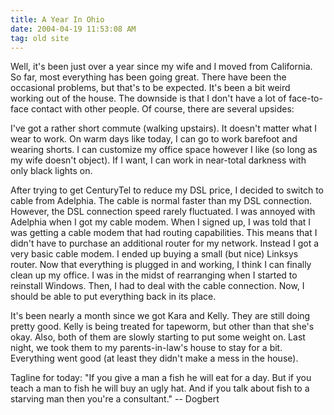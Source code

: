 ```yaml
---
title: A Year In Ohio
date: 2004-04-19 11:53:08 AM
tag: old site
---
```


Well, it's been just over a year since my wife and I moved from California. So far, most everything has been going great. There have been the occasional problems, but that's to be expected. It's been a bit weird working out of the house. The downside is that I don't have a lot of face-to-face contact with other people. Of course, there are several upsides:

I've got a rather short commute (walking upstairs). It doesn't matter what I wear to work. On warm days like today, I can go to work barefoot and wearing shorts. I can customize my office space however I like (so long as my wife doesn't object). If I want, I can work in near-total darkness with only black lights on.

After trying to get CenturyTel to reduce my DSL price, I decided to switch to cable from Adelphia. The cable is normal faster than my DSL connection. However, the DSL connection speed rarely fluctuated. I was annoyed with Adelphia when I got my cable modem. When I signed up, I was told that I was getting a cable modem that had routing capabilities. This means that I didn't have to purchase an additional router for my network. Instead I got a very basic cable modem. I ended up buying a small (but nice) Linksys router. Now that everything is plugged in and working, I think I can finally clean up my office. I was in the midst of rearranging when I started to reinstall Windows. Then, I had to deal with the cable connection. Now, I should be able to put everything back in its place.

It's been nearly a month since we got Kara and Kelly. They are still doing pretty good. Kelly is being treated for tapeworm, but other than that she's okay. Also, both of them are slowly starting to put some weight on. Last night, we took them to my parents-in-law's house to stay for a bit. Everything went good (at least they didn't make a mess in the house).

Tagline for today: "If you give a man a fish he will eat for a day. But if you teach a man to fish he will buy an ugly hat. And if you talk about fish to a starving man then you're a consultant." -- Dogbert
